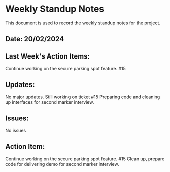 # Weekly Standup Notes

This document is used to record the weekly standup notes for the project.

## Date: 20/02/2024

## Last Week's Action Items:

Continue working on the secure parking spot feature. #15

## Updates:

No major updates. Still working on ticket #15
Preparing code and cleaning up interfaces for second marker interview.

## Issues:
No issues

## Action Item:

Continue working on the secure parking spot feature. #15
Clean up, prepare code for delivering demo for second marker interview.

